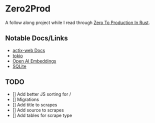 # Zero2Prod

A follow along project while I read through [Zero To Production In Rust](https://www.zero2prod.com/).

## Notable Docs/Links

- [actix-web Docs](https://actix.rs/docs/)
- [tokio](https://tokio.rs)
- [Open AI Embeddings](https://platform.openai.com/docs/api-reference/embeddings/create)
- [SQLite](https://www.sqlite.org)

## TODO

- [] Add better JS sorting for /
- [] Migrations
- [] Add title to scrapes
- [] Add source to scrapes
- [] Add tables for scrape type
